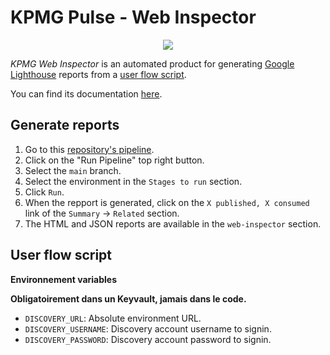# KPMG Pulse - Web Inspector

<p align="center"><img src="https://developers.google.com/web/tools/lighthouse/images/lighthouse-logo.svg" /></p>

_KPMG Web Inspector_ is an automated product for generating  [Google Lighthouse](https://developers.google.com/web/tools/lighthouse) reports from a [user flow script](#script-de-parcours).

You can find its documentation [here](https://kpmgfr.visualstudio.com/Plateforme%20Technologique/_git/web-inspector).

## Generate reports

1. Go to this [repository's pipeline](https://kpmgfr.visualstudio.com/Discovery/_build?definitionId=1157).
2. Click on the "Run Pipeline" top right button.
3. Select the `main` branch.
4. Select the environment in the `Stages to run` section.
5. Click `Run`.
6. When the repport is generated, click on the `X published, X consumed` link of the `Summary` -> `Related` section.
7. The HTML and JSON reports are available in the `web-inspector` section.

## User flow script

**Environnement variables**

**Obligatoirement dans un Keyvault, jamais dans le code.**
* `DISCOVERY_URL`: Absolute environment URL.
* `DISCOVERY_USERNAME`: Discovery account username to signin.
* `DISCOVERY_PASSWORD`: Discovery account password to signin.
